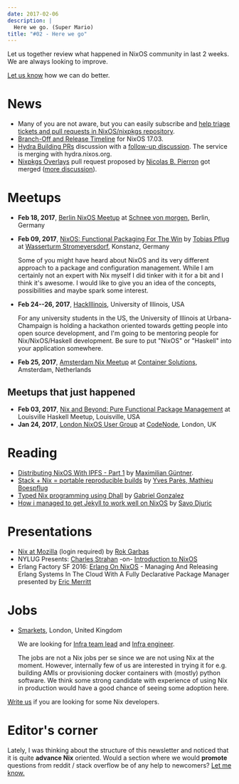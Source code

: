 ```yaml
---
date: 2017-02-06
description: |
  Here we go. (Super Mario)
title: "#02 - Here we go"
---
```


Let us together review what happened in NixOS community in last 2 weeks.
We are always looking to improve.

[Let us know](https://github.com/nixos/nixos-weekly/issues/new) how we
can do better.

# News

-   Many of you are not aware, but you can easily subscribe and [help
    triage tickets and pull requests in NixOS/nixpkgs
    repository](https://www.codetriage.com/nixos/nixpkgs).
-   [Branch-Off and Release
    Timeline](http://lists.science.uu.nl/pipermail/nix-dev/2017-January/022584.html)
    for NixOS 17.03.
-   [Hydra Building
    PRs](http://lists.science.uu.nl/pipermail/nix-dev/2017-January/022621.html)
    discussion with a [follow-up
    discussion](http://lists.science.uu.nl/pipermail/nix-dev/2017-January/022643.html).
    The service is merging with hydra.nixos.org.
-   [Nixpkgs Overlays](https://github.com/NixOS/nixpkgs/pull/21243) pull
    request proposed by [Nicolas B. Pierron](https://github.com/nbp) got
    merged ([more
    discussion](https://www.mail-archive.com/nix-dev@lists.science.uu.nl/msg29484.html)).

# Meetups

-   **Feb 18, 2017**, [Berlin NixOS
    Meetup](https://www.meetup.com/Berlin-NixOS-Meetup/events/237045577/)
    at [Schnee von
    morgen](https://maps.google.com/maps?f=q&hl=en&q=Kiefholzstrasse+1%2C+12435+Berlin%2C+Berlin%2C+de),
    Berlin, Germany

-   **Feb 09, 2017**, [NixOS: Functional Packaging For The
    Win](https://www.meetup.com/SeeIT-IT-Meetup-in-Konstanz-Kreuzlingen/events/236693855)
    by [Tobias Pflug](http://twitter.com/tpflug) at [Wasserturm
    Stromeyersdorf](https://maps.google.com/maps?f=q&hl=en&q=Turmstra%C3%9Fe+30%2C+78467+Konstanz%2C+%2C+Konstanz%2C+de),
    Konstanz, Germany

    Some of you might have heard about NixOS and its very different
    approach to a package and configuration management. While I am
    certainly not an expert with Nix myself I did tinker with it for a
    bit and I think it\'s awesome. I would like to give you an idea of
    the concepts, possibilities and maybe spark some interest.

-   **Feb 24--26, 2017**,
    [HackIllinois](https://medium.com/@HackIllinois/open-source-2017-b322ad688471#.vim3uki6h),
    University of Illinois, USA

    For any university students in the US, the University of Illinois at
    Urbana-Champaign is holding a hackathon oriented towards getting
    people into open source development, and I\'m going to be mentoring
    people for Nix/NixOS/Haskell development. Be sure to put \"NixOS\"
    or \"Haskell\" into your application somewhere.

-   **Feb 25, 2017**, [Amsterdam Nix
    Meetup](https://www.meetup.com/Amsterdam-Nix-Meetup/events/232753333/)
    at [Container
    Solutions](https://maps.google.com/maps?f=q&hl=en&q=de+Ruyterkade+142-143%2C+Amsterdam%2C+nl),
    Amsterdam, Netherlands

## Meetups that just happened

-   **Feb 03, 2017**, [Nix and Beyond: Pure Functional Package
    Management](https://www.meetup.com/Louisville-Haskell-Meetup/events/236727522/)
    at Louisville Haskell Meetup, Louisville, USA
-   **Jan 24, 2017**, [London NixOS User
    Group](https://www.meetup.com/NixOS-London/events/236255144/) at
    [CodeNode](https://maps.google.com/maps?f=q&hl=en&q=10+South+Pl%2C+London%2C+gb),
    London, UK

# Reading

-   [Distributing NixOS With IPFS - Part
    1](https://sourcediver.org/blog/2017/01/18/distributing-nixos-with-ipfs-part-1/)
    by [Maximilian Güntner](https://twitter.com/sourcediver).
-   [Stack + Nix = portable reproducible
    builds](http://blog.tweag.io/posts/2015-12-09-stack-nix.html) by
    [Yves Parès, Mathieu Boespflug](https://twitter.com/tweagio)
-   [Typed Nix programming using
    Dhall](http://www.haskellforall.com/2017/01/typed-nix-programming-using-dhall.html)
    by [Gabriel Gonzalez](https://twitter.com/GabrielG439)
-   [How i managed to get Jekyll to work well on
    NixOS](https://thisissavo.github.io/programming/2017/01/30/jekyll-setup-in-nixos.html)
    by [Savo Djuric](https://thisissavo.github.io/about)

# Presentations

-   [Nix at
    Mozilla](https://skillsmatter.com/skillscasts/9473-london-nixos-january-meetup)
    (login required) by [Rok Garbas](https//twitter.com/garbas)
-   NYLUG Presents: [Charles
    Strahan](https://twitter.com/charlesstrahan) -on- [Introduction to
    NixOS](https://www.youtube.com/watch?v=VivXSoovUFI)
-   Erlang Factory SF 2016: [Erlang On
    NixOS](https://www.youtube.com/watch?v=xRSFJH3Lw6I) - Managing And
    Releasing Erlang Systems In The Cloud With A Fully Declarative
    Package Manager presented by [Eric
    Merritt](https://twitter.com/ericbmerritt)

# Jobs

-   [Smarkets](https://smarkets.com/about), London, United Kingdom

    We are looking for [Infra team
    lead](https://boards.greenhouse.io/smarkets/jobs/486940) and [Infra
    engineer](https://boards.greenhouse.io/smarkets/jobs/486940).

    The jobs are not a Nix jobs per se since we are not using Nix at the
    moment. However, internally few of us are interested in trying it
    for e.g. building AMIs or provisioning docker containers with
    (mostly) python software. We think some strong candidate with
    experience of using Nix in production would have a good chance of
    seeing some adoption here.

[Write us](https://github.com/NixOS/nixos-weekly/issues/new) if you are
looking for some Nix developers.

# Editor\'s corner

Lately, I was thinking about the structure of this newsletter and
noticed that it is quite **advance Nix** oriented. Would a section where
we would **promote** questions from reddit / stack overflow be of any
help to newcomers? [Let me know.](https://twitter.com/garbas)
